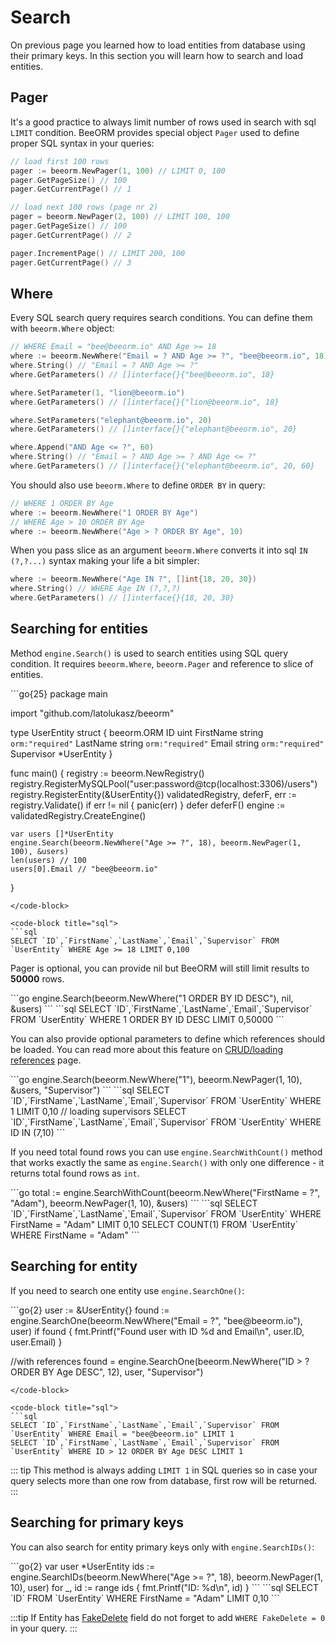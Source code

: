 # Search

On previous page you learned how to load entities from database using their primary keys.
In this section you will learn how to search and load entities.

## Pager

It's a good practice to always limit number of rows used in search with sql 
``LIMIT`` condition. BeeORM provides special object ``Pager`` used to define 
proper SQL syntax in your queries:

```go
// load first 100 rows
pager := beeorm.NewPager(1, 100) // LIMIT 0, 100
pager.GetPageSize() // 100
pager.GetCurrentPage() // 1

// load next 100 rows (page nr 2)
pager = beeorm.NewPager(2, 100) // LIMIT 100, 100
pager.GetPageSize() // 100
pager.GetCurrentPage() // 2

pager.IncrementPage() // LIMIT 200, 100
pager.GetCurrentPage() // 3
```

## Where

Every SQL search query requires search conditions. 
You can define them with ``beeorm.Where`` object:

```go
// WHERE Email = "bee@beeorm.io" AND Age >= 18
where := beeorm.NewWhere("Email = ? AND Age >= ?", "bee@beeorm.io", 18)
where.String() // "Email = ? AND Age >= ?"
where.GetParameters() // []interface{}{"bee@beeorm.io", 18}

where.SetParameter(1, "lion@beeorm.io")
where.GetParameters() // []interface{}{"lion@beeorm.io", 18}

where.SetParameters("elephant@beeorm.io", 20)
where.GetParameters() // []interface{}{"elephant@beeorm.io", 20}

where.Append("AND Age <= ?", 60)
where.String() // "Email = ? AND Age >= ? AND Age <= ?"
where.GetParameters() // []interface{}{"elephant@beeorm.io", 20, 60}
```

You should also use ``beeorm.Where`` to define ``ORDER BY`` in query:

```go
// WHERE 1 ORDER BY Age
where := beeorm.NewWhere("1 ORDER BY Age")
// WHERE Age > 10 ORDER BY Age
where := beeorm.NewWhere("Age > ? ORDER BY Age", 10)
```
When you pass slice as an argument ``beeorm.Where`` converts it into
sql ``IN (?,?...)`` syntax making your life a bit simpler:

```go
where := beeorm.NewWhere("Age IN ?", []int{18, 20, 30})
where.String() // WHERE Age IN (?,?,?)
where.GetParameters() // []interface{}{18, 20, 30}
```

## Searching for entities

Method ``engine.Search()`` is used to search entities using SQL query condition.
It requires ``beeorm.Where``, ``beeorm.Pager`` and reference to slice of entities.

<code-group>
<code-block title="code">
```go{25}
package main

import "github.com/latolukasz/beeorm"

type UserEntity struct {
    beeorm.ORM
    ID         uint
    FirstName  string `orm:"required"`
    LastName   string `orm:"required"`
    Email      string `orm:"required"`
    Supervisor *UserEntity
}

func main() {
    registry := beeorm.NewRegistry()
    registry.RegisterMySQLPool("user:password@tcp(localhost:3306)/users")
    registry.RegisterEntity(&UserEntity{})
    validatedRegistry, deferF, err := registry.Validate()
    if err != nil {
        panic(err)
    }
    defer deferF()
    engine := validatedRegistry.CreateEngine()

    var users []*UserEntity
    engine.Search(beeorm.NewWhere("Age >= ?", 18), beeorm.NewPager(1, 100), &users)
    len(users) // 100
    users[0].Email // "bee@beeorm.io"
}
```
</code-block>

<code-block title="sql">
```sql
SELECT `ID`,`FirstName`,`LastName`,`Email`,`Supervisor` FROM `UserEntity` WHERE Age >= 18 LIMIT 0,100
```
</code-block>
</code-group>


Pager is optional, you can provide nil but BeeORM will still limit results to **50000** rows.

<code-group>
<code-block title="code">
```go
engine.Search(beeorm.NewWhere("1 ORDER BY ID DESC"), nil, &users)
```
</code-block>

<code-block title="sql">
```sql
SELECT `ID`,`FirstName`,`LastName`,`Email`,`Supervisor` FROM `UserEntity` WHERE 1 ORDER BY ID DESC LIMIT 0,50000
```
</code-block>
</code-group>

You can also provide optional parameters to define which references should be loaded. 
You can read more about this feature on [CRUD/loading references](/guide/crud.html#loading-references) page.

<code-group>
<code-block title="code">
```go
engine.Search(beeorm.NewWhere("1"), beeorm.NewPager(1, 10), &users, "Supervisor")
```
</code-block>

<code-block title="sql">
```sql
SELECT `ID`,`FirstName`,`LastName`,`Email`,`Supervisor` FROM `UserEntity` WHERE 1 LIMIT 0,10
// loading supervisors
SELECT `ID`,`FirstName`,`LastName`,`Email`,`Supervisor` FROM `UserEntity` WHERE ID IN (7,10)
```
</code-block>
</code-group>

If you need total found rows you can use ``engine.SearchWithCount()`` method that works exactly
the same as ``engine.Search()`` with only one difference - it returns total found rows as `int`.

<code-group>
<code-block title="code">
```go
total := engine.SearchWithCount(beeorm.NewWhere("FirstName = ?", "Adam"), beeorm.NewPager(1, 10), &users)
```
</code-block>

<code-block title="sql">
```sql
SELECT `ID`,`FirstName`,`LastName`,`Email`,`Supervisor` FROM `UserEntity` WHERE FirstName = "Adam" LIMIT 0,10
SELECT COUNT(1) FROM `UserEntity` WHERE FirstName = "Adam"
```
</code-block>
</code-group>

## Searching for entity

If you need to search one entity use ``engine.SearchOne()``:

<code-group>
<code-block title="code">
```go{2}
user := &UserEntity{}
found := engine.SearchOne(beeorm.NewWhere("Email = ?", "bee@beeorm.io"), user)
if found {
  fmt.Printf("Found user with ID %d and Email\n", user.ID, user.Email)
}

//with references
found = engine.SearchOne(beeorm.NewWhere("ID > ? ORDER BY Age DESC", 12), user, "Supervisor")
```
</code-block>

<code-block title="sql">
```sql
SELECT `ID`,`FirstName`,`LastName`,`Email`,`Supervisor` FROM `UserEntity` WHERE Email = "bee@beeorm.io" LIMIT 1
SELECT `ID`,`FirstName`,`LastName`,`Email`,`Supervisor` FROM `UserEntity` WHERE ID > 12 ORDER BY Age DESC LIMIT 1

```
</code-block>
</code-group>

::: tip
This method is always adding `LIMIT 1` in SQL queries so in case your query selects more
than one row from database, first row will be returned.
:::

## Searching for primary keys

You can also search for entity primary keys only with ``engine.SearchIDs()``:

<code-group>
<code-block title="code">
```go{2}
var user *UserEntity
ids := engine.SearchIDs(beeorm.NewWhere("Age >= ?", 18), beeorm.NewPager(1, 10), user)
for _, id := range ids {
    fmt.Printf("ID: %d\n", id)
}
```
</code-block>

<code-block title="sql">
```sql
SELECT `ID` FROM `UserEntity` WHERE FirstName = "Adam" LIMIT 0,10
```
</code-block>
</code-group>

:::tip
If Entity has [FakeDelete](/guide/entity_fields.html#fake-delete) field do not forget
to add `WHERE FakeDelete = 0` in your query.
:::
